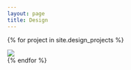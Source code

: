 ```yaml
---
layout: page
title: Design
---
```

{% for project in site.design_projects %}
  <div class="project">
    <a href="{{ project.url }}"><img src={{ project.thumbnail }}/></a>
  </div>
{% endfor %}
